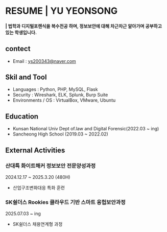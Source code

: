 # RESUME | YU YEONSONG
#### | 법학과 디지털포렌식을 복수전공 하며, 정보보안에 대해 차근차근 알아가며 공부하고 있는 학생입니다.

## contect
- Email : ys200343@naver.com

## Skil and Tool
- Languages : Python, PHP, MySQL, Flask
- Security : Wireshark, ELK, Splunk, Burp Suite
- Environments / OS : VirtualBox, VMware, Ubuntu

## Education
- Kunsan National Univ Dept of.law and Digital Forensic(2022.03 ~ ing)
- Sancheong High School (2019.03 ~ 2022.02)

## External Activities
### 산대특 화이트해커 정보보안 전문양성과정
2024.12.17 ~ 2025.3.20 (480H)
- 산업구조변화대응 특화 훈련

### SK쉴더스 Rookies 클라우드 기반 스마트 융헙보안과정
2025.07.03 ~ ing
- SK쉴더스 채용연계형 과정
